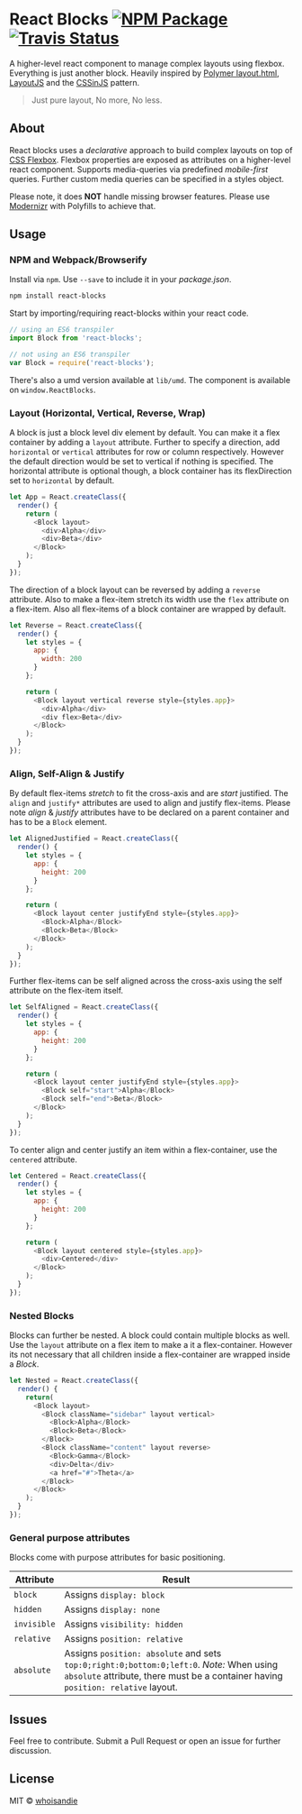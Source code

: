 # React Blocks [![NPM Package][npm_img]][npm_site] [![Travis Status][trav_img]][trav_site]

A higher-level react component to manage complex layouts using flexbox. Everything is just another block. Heavily inspired by [Polymer layout.html][polymer], [LayoutJS][layoutjs] and the [CSSinJS][cssinjs] pattern.

> Just pure layout, No more, No less.

## About
React blocks uses a *declarative* approach to build complex layouts on top of [CSS Flexbox][flexbox]. Flexbox properties are exposed as attributes on a higher-level react component. Supports media-queries via predefined *mobile-first* queries. Further custom media queries can be specified in a styles object.

Please note, it does **NOT** handle missing browser features. Please use [Modernizr][modernizr] with Polyfills to achieve that.

## Usage

### NPM and Webpack/Browserify
Install via `npm`. Use `--save` to include it in your *package.json*.

```bash
npm install react-blocks
```

Start by importing/requiring react-blocks within your react code.

```js
// using an ES6 transpiler
import Block from 'react-blocks';

// not using an ES6 transpiler
var Block = require('react-blocks');
```

There's also a umd version available at `lib/umd`. The component is available on `window.ReactBlocks`.

### Layout (Horizontal, Vertical, Reverse, Wrap)
A block is just a block level div element by default. You can make it a flex container by adding a `layout` attribute. Further to specify a direction, add `horizontal` or `vertical` attributes for row or column respectively. However the default direction would be set to vertical if nothing is specified. The horizontal attribute is optional though, a block container has its flexDirection set to `horizontal` by default.

```js
let App = React.createClass({
  render() {
    return (
      <Block layout>
        <div>Alpha</div>
        <div>Beta</div>
      </Block>
    );
  }
});
```

The direction of a block layout can be reversed by adding a `reverse` attribute. Also to make a flex-item stretch its width use the `flex` attribute on a flex-item. Also all flex-items of a block container are wrapped by default.

```js
let Reverse = React.createClass({
  render() {
    let styles = {
      app: {
        width: 200
      }
    };

    return (
      <Block layout vertical reverse style={styles.app}>
        <div>Alpha</div>
        <div flex>Beta</div>
      </Block>
    );
  }
});
```

### Align, Self-Align & Justify

By default flex-items *stretch* to fit the cross-axis and are *start* justified. The `align` and `justify*` attributes are used to align and justify flex-items. Please note *align* & *justify* attributes have to be declared on a parent container and has to be a `Block` element.

```js
let AlignedJustified = React.createClass({
  render() {
    let styles = {
      app: {
        height: 200
      }
    };

    return (
      <Block layout center justifyEnd style={styles.app}>
        <Block>Alpha</Block>
        <Block>Beta</Block>
      </Block>
    );
  }
});
```

Further flex-items can be self aligned across the cross-axis using the self attribute on the flex-item itself.

```js
let SelfAligned = React.createClass({
  render() {
    let styles = {
      app: {
        height: 200
      }
    };

    return (
      <Block layout center justifyEnd style={styles.app}>
        <Block self="start">Alpha</Block>
        <Block self="end">Beta</Block>
      </Block>
    );
  }
});
```

To center align and center justify an item within a flex-container, use the `centered` attribute.

```js
let Centered = React.createClass({
  render() {
    let styles = {
      app: {
        height: 200
      }
    };

    return (
      <Block layout centered style={styles.app}>
        <div>Centered</div>
      </Block>
    );
  }
});
```

### Nested Blocks
Blocks can further be nested. A block could contain multiple blocks as well. Use the `layout` attribute on a flex item to make a it a flex-container. However its not necessary that all children inside a flex-container are wrapped inside a *Block*.

```js
let Nested = React.createClass({
  render() {
    return(
      <Block layout>
        <Block className="sidebar" layout vertical>
          <Block>Alpha</Block>
          <Block>Beta</Block>
        </Block>
        <Block className="content" layout reverse>
          <Block>Gamma</Block>
          <div>Delta</div>
          <a href="#">Theta</a>
        </Block>
      </Block>
    );
  }
});
```

### General purpose attributes
Blocks come with purpose attributes for basic positioning.

Attribute   |  Result
---------   |  ------
`block`     |  Assigns `display: block`
`hidden`    |  Assigns `display: none`
`invisible` |  Assigns `visibility: hidden`
`relative`  |  Assigns `position: relative`
`absolute`  |  Assigns `position: absolute` and sets `top:0;right:0;bottom:0;left:0`. *Note:* When using `absolute` attribute, there must be a container having `position: relative` layout.


## Issues
Feel free to contribute. Submit a Pull Request or open an issue for further discussion.

## License
MIT &copy; [whoisandie][whoisandie]

[polymer]: https://www.polymer-project.org/0.5/docs/polymer/layout-attrs.html
[layoutjs]: https://github.com/basarat/layoutjs
[cssinjs]: https://speakerdeck.com/vjeux/react-css-in-js
[flexbox]: https://developer.mozilla.org/en-US/docs/Web/Guide/CSS/Flexible_boxes
[modernizr]: http://modernizr.com
[whoisandie]: http://whoisandie.com

[trav_img]: https://api.travis-ci.org/whoisandie/react-blocks.svg
[trav_site]: https://travis-ci.org/whoisandie/react-blocks
[npm_img]: https://img.shields.io/npm/v/react-blocks.svg
[npm_site]: https://www.npmjs.org/package/react-blocks

